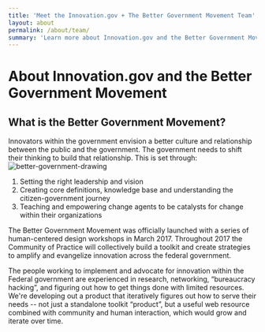 ```yaml
---
title: 'Meet the Innovation.gov + The Better Government Movement Team'
layout: about
permalink: /about/team/
summary: 'Learn more about Innovation.gov and the Better Government Movement'
---
```

<h1>About Innovation.gov and the Better Government Movement</h1>
<h2>What is the Better Government Movement?</h2>
<p>Innovators within the government envision a better culture and relationship between the public and the government. The government needs to shift their thinking to build that relationship. This is set through:
<img src="{{ site.baseurl }}/assets/images/about/better-govt-mvmt-drawing.png" alt="better-government-drawing">

1. Setting the right leadership and vision
2. Creating core definitions, knowledge base and understanding the citizen-government journey
3. Teaching and empowering change agents to be catalysts for change within their organizations

<p>The Better Government Movement was officially launched with a series of human-centered design workshops in March 2017. Throughout 2017 the Community of Practice will collectively build a toolkit and create strategies to amplify and evangelize innovation across the federal government.</p>

<p>The people working to implement and advocate for innovation within the Federal government are experienced in research, networking, “bureaucracy hacking”, and figuring out how to get things done with limited resources. We're developing out a product that iteratively figures out how to serve their needs -- not just a standalone toolkit “product”, but a useful web resource combined with community and human interaction, which would grow and iterate over time.</p>


<a href="{{ site.baseurl }}/about/better-govt-mvmt-drawing.png"></a> </p>

